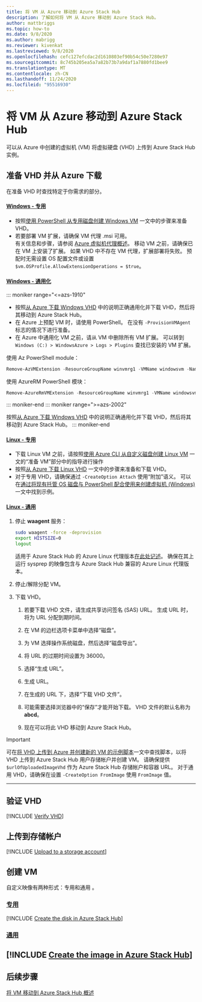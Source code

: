 ```yaml
---
title: 将 VM 从 Azure 移动到 Azure Stack Hub
description: 了解如何将 VM 从 Azure 移动到 Azure Stack Hub。
author: mattbriggs
ms.topic: how-to
ms.date: 9/8/2020
ms.author: mabrigg
ms.reviewer: kivenkat
ms.lastreviewed: 9/8/2020
ms.openlocfilehash: cefc127efcdac2d1610803ef90b54c50e7280e97
ms.sourcegitcommit: 8c745b205ea5a7a82b73b7a9daf1a7880fd1bee9
ms.translationtype: MT
ms.contentlocale: zh-CN
ms.lasthandoff: 11/24/2020
ms.locfileid: "95516930"
---
```

# <a name="move-a-vm-from-azure-to-azure-stack-hub"></a>将 VM 从 Azure 移动到 Azure Stack Hub

可以从 Azure 中创建的虚拟机 (VM) 将虚拟硬盘 (VHD) 上传到 Azure Stack Hub 实例。

## <a name="prepare-and-download-your-vhd-from-azure"></a>准备 VHD 并从 Azure 下载

在准备 VHD 时查找特定于你需求的部分。

#### <a name="windows---specialized"></a>[Windows - 专用](#tab/win-spec)

- 按照[使用 PowerShell 从专用磁盘创建 Windows VM](/azure/virtual-machines/windows/create-vm-specialized#prepare-the-vm) 一文中的步骤来准备 VHD。
- 若要部署 VM 扩展，请确保 VM 代理 .msi 可用。  
  有关信息和步骤，请参阅 [Azure 虚拟机代理概述](/azure/virtual-machines/extensions/agent-windows)。 移动 VM 之前，请确保已在 VM 上安装了扩展。 如果 VHD 中不存在 VM 代理，扩展部署将失败。 预配时无需设置 OS 配置文件或设置 `$vm.OSProfile.AllowExtensionOperations = $true`。

#### <a name="windows---generalized"></a>[Windows - 通用化](#tab/win-gen)

::: moniker range="<=azs-1910"
- 按照[从 Azure 下载 Windows VHD](/azure/virtual-machines/windows/download-vhd) 中的说明正确通用化并下载 VHD，然后将其移动到 Azure Stack Hub。
- 在 Azure 上预配 VM 时，请使用 PowerShell。 在没有 `-ProvisionVMAgent` 标志的情况下进行准备。
- 在 Azure 中通用化 VM 之前，请从 VM 中删除所有 VM 扩展。 可以转到 `Windows (C:) > WindowsAzure > Logs > Plugins` 查找已安装的 VM 扩展。

使用 Az PowerShell module：

```powershell  
Remove-AzVMExtension -ResourceGroupName winvmrg1 -VMName windowsvm -Name "CustomScriptExtension"
```

使用 AzureRM PowerShell 模块：

```powershell  
Remove-AzureRmVMExtension -ResourceGroupName winvmrg1 -VMName windowsvm -Name "CustomScriptExtension"
```
::: moniker-end
::: moniker range=">=azs-2002"

按照[从 Azure 下载 Windows VHD](/azure/virtual-machines/windows/download-vhd) 中的说明正确通用化并下载 VHD，然后将其移动到 Azure Stack Hub。
::: moniker-end

#### <a name="linux---specialized"></a>[Linux - 专用](#tab/lin-spec)

- 下载 Linux VM 之前，请按照[使用 Azure CLI 从自定义磁盘创建 Linux VM](/azure/virtual-machines/linux/upload-vhd#prepare-the-vm) 一文的“准备 VM”部分中的指导进行操作
- 按照[从 Azure 下载 Linux VHD](/azure//virtual-machines/windows/download-vhd) 一文中的步骤来准备和下载 VHD。
- 对于专用 VHD，请确保通过 `-CreateOption Attach` 使用“附加”语义。 可以在[通过将现有托管 OS 磁盘与 PowerShell 配合使用来创建虚拟机 (Windows)](/azure/virtual-machines/scripts/virtual-machines-powershell-sample-create-vm-from-managed-os-disks) 一文中找到示例。

#### <a name="linux---generalized"></a>[Linux - 通用](#tab/lin-gen)

1. 停止 **waagent** 服务：

   ```bash
   sudo waagent -force -deprovision
   export HISTSIZE=0
   logout
   ```

   适用于 Azure Stack Hub 的 Azure Linux 代理版本[在此处记述](../operator/azure-stack-linux.md#azure-linux-agent)。 确保在其上运行 sysprep 的映像包含与 Azure Stack Hub 兼容的 Azure Linux 代理版本。

2. 停止/解除分配 VM。

3. 下载 VHD。

   1. 若要下载 VHD 文件，请生成共享访问签名 (SAS) URL。 生成 URL 时，将为 URL 分配到期时间。

   1. 在 VM 的边栏选项卡菜单中选择“磁盘”。

   1. 为 VM 选择操作系统磁盘，然后选择“磁盘导出”。

   1. 将 URL 的过期时间设置为 36000。

   1. 选择“生成 URL”。

   1. 生成 URL。

   1. 在生成的 URL 下，选择“下载 VHD 文件”。

   1. 可能需要选择浏览器中的“保存”才能开始下载。 VHD 文件的默认名称为 **abcd**。

   1. 现在可以将此 VHD 移动到 Azure Stack Hub。

> [!IMPORTANT]  
> 可在[将 VHD 上传到 Azure 并创建新的 VM 的示例脚本](/azure/virtual-machines/scripts/virtual-machines-windows-powershell-upload-generalized-script)一文中查找脚本，以将 VHD 上传到 Azure Stack Hub 用户存储帐户并创建 VM。 请确保提供 `$urlOfUploadedImageVhd` 作为 Azure Stack Hub 存储帐户和容器 URL。 对于通用 VHD，请确保在设置 `-CreateOption FromImage` 使用 `FromImage` 值。

---

## <a name="verify-your-vhd"></a>验证 VHD

[!INCLUDE [Verify VHD](../includes/user-compute-verify-vhd.md)]

## <a name="upload-to-a-storage-account"></a>上传到存储帐户

[!INCLUDE [Upload to a storage account](../includes/user-compute-upload-vhd.md)]

## <a name="create-the-vm"></a>创建 VM

自定义映像有两种形式：专用和通用 。

### <a name="specialized"></a>[专用](#tab/create-vm-spec)

[!INCLUDE [Create the disk in Azure Stack Hub](../includes/user-compute-create-disk.md)]

### <a name="generalized"></a>[通用](#tab/create-vm-gen)

[!INCLUDE [Create the image in Azure Stack Hub](../includes/user-compute-create-image.md)]
---
## <a name="next-steps"></a>后续步骤

[将 VM 移动到 Azure Stack Hub 概述](vm-move-overview.md)
